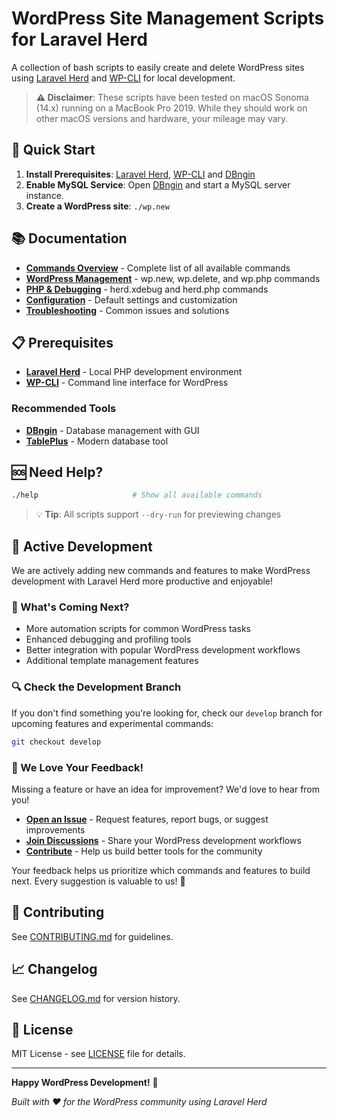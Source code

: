 # WordPress Site Management Scripts for Laravel Herd

A collection of bash scripts to easily create and delete WordPress sites using [Laravel Herd](https://herd.laravel.com/) and [WP-CLI](https://wp-cli.org/) for local development.

> **⚠️ Disclaimer**: These scripts have been tested on macOS Sonoma (14.x) running on a MacBook Pro 2019. While they should work on other macOS versions and hardware, your mileage may vary.

## 🚀 Quick Start

1. **Install Prerequisites**: [Laravel Herd](https://herd.laravel.com/), [WP-CLI](https://wp-cli.org/) and [DBngin](https://dbngin.com/)
2. **Enable MySQL Service**: Open [DBngin](https://dbngin.com/) and start a MySQL server instance.
3. **Create a WordPress site**: `./wp.new`

## 📚 Documentation

- **[Commands Overview](docs/COMMANDS.md)** - Complete list of all available commands
- **[WordPress Management](docs/WORDPRESS-COMMANDS.md)** - wp.new, wp.delete, and wp.php commands
- **[PHP & Debugging](docs/HERD-COMMANDS.md)** - herd.xdebug and herd.php commands  
- **[Configuration](docs/CONFIGURATION.md)** - Default settings and customization
- **[Troubleshooting](docs/TROUBLESHOOTING.md)** - Common issues and solutions

## 📋 Prerequisites

- **[Laravel Herd](https://herd.laravel.com/)** - Local PHP development environment
- **[WP-CLI](https://wp-cli.org/)** - Command line interface for WordPress

### Recommended Tools

- **[DBngin](https://dbngin.com/)** - Database management with GUI
- **[TablePlus](https://tableplus.com/)** - Modern database tool

## 🆘 Need Help?

```bash
./help                     # Show all available commands
```
> 💡 **Tip**: All scripts support `--dry-run` for previewing changes

## 🔧 Active Development

We are actively adding new commands and features to make WordPress development with Laravel Herd more productive and enjoyable! 

### 🌟 What's Coming Next?
- More automation scripts for common WordPress tasks
- Enhanced debugging and profiling tools
- Better integration with popular WordPress development workflows
- Additional template management features

### 🔍 Check the Development Branch
If you don't find something you're looking for, check our `develop` branch for upcoming features and experimental commands:

```bash
git checkout develop
```

### 💬 We Love Your Feedback!
Missing a feature or have an idea for improvement? We'd love to hear from you!

- **[Open an Issue](../../issues)** - Request features, report bugs, or suggest improvements
- **[Join Discussions](../../discussions)** - Share your WordPress development workflows
- **[Contribute](CONTRIBUTING.md)** - Help us build better tools for the community

Your feedback helps us prioritize which commands and features to build next. Every suggestion is valuable to us! 🙏

## 🤝 Contributing

See [CONTRIBUTING.md](CONTRIBUTING.md) for guidelines.

## 📈 Changelog

See [CHANGELOG.md](CHANGELOG.md) for version history.

## 📄 License

MIT License - see [LICENSE](LICENSE) file for details.

---

**Happy WordPress Development!** 🎉

*Built with ❤️ for the WordPress community using Laravel Herd*
